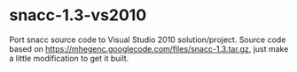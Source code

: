 # snacc-1.3-vs2010
Port snacc source code to Visual Studio 2010 solution/project.
Source code based on https://mhegenc.googlecode.com/files/snacc-1.3.tar.gz, just make a little modification to get it built.

